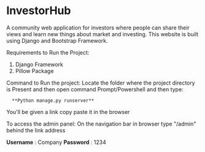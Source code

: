 # InvestorHub
A community web application for investors where people can share their views and learn new things about market and investing. This website is built using Django and Bootstrap Framework. 

Requirements to Run the Project:
1) Django Framework
2) Pillow Package

Command to Run the project:
Locate the folder where the project directory is Present and then open command Prompt/Powershell and then type:

      **Python manage.py runserver**
You'll be given a link copy paste it in the browser

To access the admin panel:
On the navigation bar in browser type "/admin" behind the link address

**Username** : Company 
**Password** : 1234
